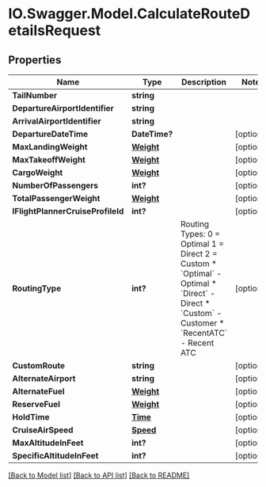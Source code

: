 # IO.Swagger.Model.CalculateRouteDetailsRequest
## Properties

Name | Type | Description | Notes
------------ | ------------- | ------------- | -------------
**TailNumber** | **string** |  | 
**DepartureAirportIdentifier** | **string** |  | 
**ArrivalAirportIdentifier** | **string** |  | 
**DepartureDateTime** | **DateTime?** |  | [optional] 
**MaxLandingWeight** | [**Weight**](Weight.md) |  | [optional] 
**MaxTakeoffWeight** | [**Weight**](Weight.md) |  | [optional] 
**CargoWeight** | [**Weight**](Weight.md) |  | [optional] 
**NumberOfPassengers** | **int?** |  | [optional] 
**TotalPassengerWeight** | [**Weight**](Weight.md) |  | [optional] 
**IFlightPlannerCruiseProfileId** | **int?** |  | [optional] 
**RoutingType** | **int?** | Routing Types:             0 &#x3D; Optimal             1 &#x3D; Direct             2 &#x3D; Custom    * &#x60;Optimal&#x60; - Optimal  * &#x60;Direct&#x60; - Direct  * &#x60;Custom&#x60; - Customer  * &#x60;RecentATC&#x60; - Recent ATC   | [optional] 
**CustomRoute** | **string** |  | [optional] 
**AlternateAirport** | **string** |  | [optional] 
**AlternateFuel** | [**Weight**](Weight.md) |  | [optional] 
**ReserveFuel** | [**Weight**](Weight.md) |  | [optional] 
**HoldTime** | [**Time**](Time.md) |  | [optional] 
**CruiseAirSpeed** | [**Speed**](Speed.md) |  | [optional] 
**MaxAltitudeInFeet** | **int?** |  | [optional] 
**SpecificAltitudeInFeet** | **int?** |  | [optional] 

[[Back to Model list]](../README.md#documentation-for-models) [[Back to API list]](../README.md#documentation-for-api-endpoints) [[Back to README]](../README.md)

